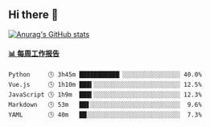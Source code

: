 ## Hi there 👋

[![Anurag's GitHub stats](https://github-readme-stats-orilights.vercel.app/api?username=orilights)](https://github.com/anuraghazra/github-readme-stats)

<!--
**OriLight152/OriLight152** is a ✨ _special_ ✨ repository because its `README.md` (this file) appears on your GitHub profile.

Here are some ideas to get you started:

- 🔭 I’m currently working on ...
- 🌱 I’m currently learning ...
- 👯 I’m looking to collaborate on ...
- 🤔 I’m looking for help with ...
- 💬 Ask me about ...
- 📫 How to reach me: ...
- 😄 Pronouns: ...
- ⚡ Fun fact: ...
-->

<!-- waka-box start -->
#### <a href="https://gist.github.com/92c8d5b388768c10efcba86e82b7c4fb" target="_blank">📊 每周工作报告</a>
```text
Python     🕓 3h45m ███████████▏░░░░░░░░░░░░░░░░ 40.0%
Vue.js     🕓 1h10m ███▍░░░░░░░░░░░░░░░░░░░░░░░░ 12.5%
JavaScript 🕓 1h9m  ███▍░░░░░░░░░░░░░░░░░░░░░░░░ 12.3%
Markdown   🕓 53m   ██▋░░░░░░░░░░░░░░░░░░░░░░░░░  9.6%
YAML       🕓 40m   ██░░░░░░░░░░░░░░░░░░░░░░░░░░  7.3%
```
<!-- Powered by https://github.com/journey-ad/waka-box-go . -->
<!-- waka-box end -->
